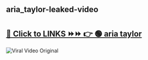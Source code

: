 
 ## aria_taylor-leaked-video 

# <h2><a href="https://clipsfans.com/aria_taylor&ref=git">🔗 Click to LINKS ⏩⏩ 👉 🟢 aria taylor </a></h2>

<a href="https://clipsfans.com/aria_taylor&ref=git" rel="nofollow" data-target="animated-image.originalLink"><img src="https://i.ibb.co.com/xMMVF88/686577567.gif" alt="Viral Video Original" style="max-width: 100%; display: inline-block;" data-target="animated-image.originalImage"></a>
